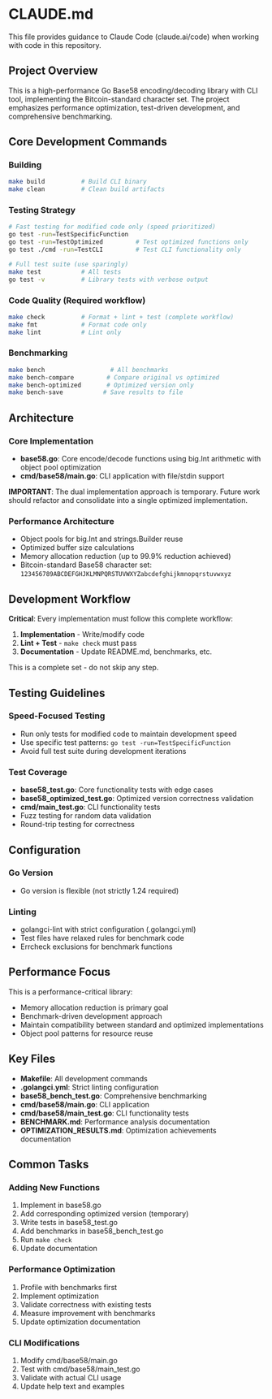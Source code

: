 # CLAUDE.md

This file provides guidance to Claude Code (claude.ai/code) when working with code in this repository.

## Project Overview

This is a high-performance Go Base58 encoding/decoding library with CLI tool, implementing the Bitcoin-standard character set. The project emphasizes performance optimization, test-driven development, and comprehensive benchmarking.

## Core Development Commands

### Building
```bash
make build          # Build CLI binary
make clean          # Clean build artifacts
```

### Testing Strategy
```bash
# Fast testing for modified code only (speed prioritized)
go test -run=TestSpecificFunction
go test -run=TestOptimized         # Test optimized functions only
go test ./cmd -run=TestCLI         # Test CLI functionality only

# Full test suite (use sparingly)
make test           # All tests
go test -v          # Library tests with verbose output
```

### Code Quality (Required workflow)
```bash
make check          # Format + lint + test (complete workflow)
make fmt            # Format code only
make lint           # Lint only
```

### Benchmarking
```bash
make bench                  # All benchmarks
make bench-compare         # Compare original vs optimized
make bench-optimized       # Optimized version only
make bench-save           # Save results to file
```

## Architecture

### Core Implementation
- **base58.go**: Core encode/decode functions using big.Int arithmetic with object pool optimization
- **cmd/base58/main.go**: CLI application with file/stdin support

**IMPORTANT**: The dual implementation approach is temporary. Future work should refactor and consolidate into a single optimized implementation.

### Performance Architecture
- Object pools for big.Int and strings.Builder reuse
- Optimized buffer size calculations
- Memory allocation reduction (up to 99.9% reduction achieved)
- Bitcoin-standard Base58 character set: `123456789ABCDEFGHJKLMNPQRSTUVWXYZabcdefghijkmnopqrstuvwxyz`

## Development Workflow

**Critical**: Every implementation must follow this complete workflow:
1. **Implementation** - Write/modify code
2. **Lint + Test** - `make check` must pass
3. **Documentation** - Update README.md, benchmarks, etc.

This is a complete set - do not skip any step.

## Testing Guidelines

### Speed-Focused Testing
- Run only tests for modified code to maintain development speed
- Use specific test patterns: `go test -run=TestSpecificFunction`
- Avoid full test suite during development iterations

### Test Coverage
- **base58_test.go**: Core functionality tests with edge cases
- **base58_optimized_test.go**: Optimized version correctness validation
- **cmd/main_test.go**: CLI functionality tests
- Fuzz testing for random data validation
- Round-trip testing for correctness

## Configuration

### Go Version
- Go version is flexible (not strictly 1.24 required)

### Linting
- golangci-lint with strict configuration (.golangci.yml)
- Test files have relaxed rules for benchmark code
- Errcheck exclusions for benchmark functions

## Performance Focus

This is a performance-critical library:
- Memory allocation reduction is primary goal
- Benchmark-driven development approach
- Maintain compatibility between standard and optimized implementations
- Object pool patterns for resource reuse

## Key Files

- **Makefile**: All development commands
- **.golangci.yml**: Strict linting configuration  
- **base58_bench_test.go**: Comprehensive benchmarking
- **cmd/base58/main.go**: CLI application
- **cmd/base58/main_test.go**: CLI functionality tests
- **BENCHMARK.md**: Performance analysis documentation
- **OPTIMIZATION_RESULTS.md**: Optimization achievements documentation

## Common Tasks

### Adding New Functions
1. Implement in base58.go
2. Add corresponding optimized version (temporary)
3. Write tests in base58_test.go
4. Add benchmarks in base58_bench_test.go
5. Run `make check`
6. Update documentation

### Performance Optimization
1. Profile with benchmarks first
2. Implement optimization
3. Validate correctness with existing tests
4. Measure improvement with benchmarks
5. Update optimization documentation

### CLI Modifications
1. Modify cmd/base58/main.go
2. Test with cmd/base58/main_test.go
3. Validate with actual CLI usage
4. Update help text and examples
